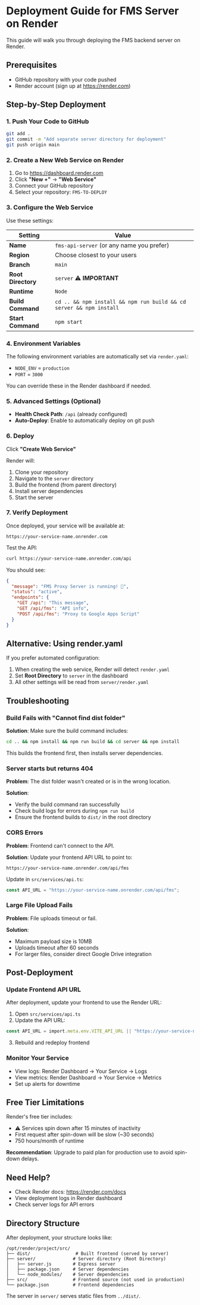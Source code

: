 # Deployment Guide for FMS Server on Render

This guide will walk you through deploying the FMS backend server on Render.

## Prerequisites

- GitHub repository with your code pushed
- Render account (sign up at https://render.com)

## Step-by-Step Deployment

### 1. Push Your Code to GitHub

```bash
git add .
git commit -m "Add separate server directory for deployment"
git push origin main
```

### 2. Create a New Web Service on Render

1. Go to https://dashboard.render.com
2. Click **"New +"** → **"Web Service"**
3. Connect your GitHub repository
4. Select your repository: `FMS-TO-DEPLOY`

### 3. Configure the Web Service

Use these settings:

| Setting | Value |
|---------|-------|
| **Name** | `fms-api-server` (or any name you prefer) |
| **Region** | Choose closest to your users |
| **Branch** | `main` |
| **Root Directory** | `server` ⚠️ **IMPORTANT** |
| **Runtime** | `Node` |
| **Build Command** | `cd .. && npm install && npm run build && cd server && npm install` |
| **Start Command** | `npm start` |

### 4. Environment Variables

The following environment variables are automatically set via `render.yaml`:
- `NODE_ENV` = `production`
- `PORT` = `3000`

You can override these in the Render dashboard if needed.

### 5. Advanced Settings (Optional)

- **Health Check Path**: `/api` (already configured)
- **Auto-Deploy**: Enable to automatically deploy on git push

### 6. Deploy

Click **"Create Web Service"**

Render will:
1. Clone your repository
2. Navigate to the `server` directory
3. Build the frontend (from parent directory)
4. Install server dependencies
5. Start the server

### 7. Verify Deployment

Once deployed, your service will be available at:
```
https://your-service-name.onrender.com
```

Test the API:
```bash
curl https://your-service-name.onrender.com/api
```

You should see:
```json
{
  "message": "FMS Proxy Server is running! 🚀",
  "status": "active",
  "endpoints": {
    "GET /api": "This message",
    "GET /api/fms": "API info",
    "POST /api/fms": "Proxy to Google Apps Script"
  }
}
```

## Alternative: Using render.yaml

If you prefer automated configuration:

1. When creating the web service, Render will detect `render.yaml`
2. Set **Root Directory** to `server` in the dashboard
3. All other settings will be read from `server/render.yaml`

## Troubleshooting

### Build Fails with "Cannot find dist folder"

**Solution**: Make sure the build command includes:
```bash
cd .. && npm install && npm run build && cd server && npm install
```

This builds the frontend first, then installs server dependencies.

### Server starts but returns 404

**Problem**: The dist folder wasn't created or is in the wrong location.

**Solution**: 
- Verify the build command ran successfully
- Check build logs for errors during `npm run build`
- Ensure the frontend builds to `dist/` in the root directory

### CORS Errors

**Problem**: Frontend can't connect to the API.

**Solution**: Update your frontend API URL to point to:
```
https://your-service-name.onrender.com/api/fms
```

Update in `src/services/api.ts`:
```typescript
const API_URL = "https://your-service-name.onrender.com/api/fms";
```

### Large File Upload Fails

**Problem**: File uploads timeout or fail.

**Solution**:
- Maximum payload size is 10MB
- Uploads timeout after 60 seconds
- For larger files, consider direct Google Drive integration

## Post-Deployment

### Update Frontend API URL

After deployment, update your frontend to use the Render URL:

1. Open `src/services/api.ts`
2. Update the API URL:
```typescript
const API_URL = import.meta.env.VITE_API_URL || "https://your-service-name.onrender.com/api/fms";
```

3. Rebuild and redeploy frontend

### Monitor Your Service

- View logs: Render Dashboard → Your Service → Logs
- View metrics: Render Dashboard → Your Service → Metrics
- Set up alerts for downtime

## Free Tier Limitations

Render's free tier includes:
- ⚠️ Services spin down after 15 minutes of inactivity
- First request after spin-down will be slow (~30 seconds)
- 750 hours/month of runtime

**Recommendation**: Upgrade to paid plan for production use to avoid spin-down delays.

## Need Help?

- Check Render docs: https://render.com/docs
- View deployment logs in Render dashboard
- Check server logs for API errors

## Directory Structure

After deployment, your structure looks like:
```
/opt/render/project/src/
├── dist/                 # Built frontend (served by server)
├── server/              # Server directory (Root Directory)
│   ├── server.js        # Express server
│   ├── package.json     # Server dependencies
│   └── node_modules/    # Server dependencies
├── src/                 # Frontend source (not used in production)
└── package.json         # Frontend dependencies
```

The server in `server/` serves static files from `../dist/`.


